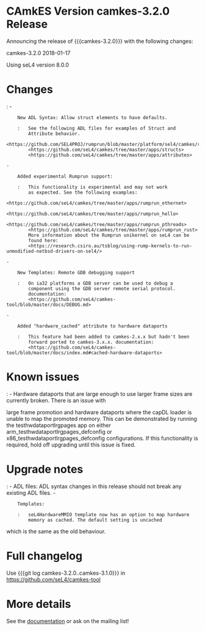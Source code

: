 # CAmkES Version camkes-3.2.0 Release


Announcing the release of {{{camkes-3.2.0}}} with the following changes:

camkes-3.2.0 2018-01-17

Using seL4 version 8.0.0

# Changes


:   -   

        New ADL Syntax: Allow struct elements to have defaults.

        :   See the following ADL files for examples of Struct and
            Attribute behavior.
            <https://github.com/SEL4PROJ/rumprun/blob/master/platform/sel4/camkes/rumprun.camkes>
            <https://github.com/seL4/camkes/tree/master/apps/structs>
            <https://github.com/seL4/camkes/tree/master/apps/attributes>

    -   

        Added experimental Rumprun support:

        :   This functionality is experimental and may not work
            as expected. See the following examples:
            <https://github.com/seL4/camkes/tree/master/apps/rumprun_ethernet>
            <https://github.com/seL4/camkes/tree/master/apps/rumprun_hello>
            <https://github.com/seL4/camkes/tree/master/apps/rumprun_pthreads>
            <https://github.com/seL4/camkes/tree/master/apps/rumprun_rust>
            More information about the Rumprun unikernel on seL4 can be
            found here:
            <https://research.csiro.au/tsblog/using-rump-kernels-to-run-unmodified-netbsd-drivers-on-sel4/>

    -   

        New Templates: Remote GDB debugging support

        :   On ia32 platforms a GDB server can be used to debug a
            component using the GDB server remote serial protocol.
            documentation:
            <https://github.com/seL4/camkes-tool/blob/master/docs/DEBUG.md>

    -   

        Added "hardware_cached" attribute to hardware dataports

        :   This feature had been added to camkes-2.x.x but hadn't been
            forward ported to camkes-3.x.x. documentation:
            <https://github.com/seL4/camkes-tool/blob/master/docs/index.md#cached-hardware-dataports>

# Known issues


:   -   Hardware dataports that are large enough to use larger frame
        sizes are currently broken. There is an issue with

large frame promotion and hardware dataports where the capDL loader is
unable to map the promoted memory. This can be demonstrated by running
the testhwdataportlrgpages app on either
arm_testhwdataportlrgpages_defconfig or
x86_testhwdataportlrgpages_defconfig configurations. If this
functionality is required, hold off upgrading until this issue is fixed.

# Upgrade notes


:   -   ADL files: ADL syntax changes in this release should not break
        any existing ADL files.
    -   

        Templates:

        :   seL4HardwareMMIO template now has an option to map hardware
            memory as cached. The default setting is uncached

which is the same as the old behaviour.

# Full changelog
 Use {{{git log camkes-3.2.0..camkes-3.1.0}}} in
<https://github.com/seL4/camkes-tool>

# More details
 See the
[documentation](https://github.com/seL4/camkes-tool/blob/camkes-3.2.0/docs/index.md)
or ask on the mailing list!
